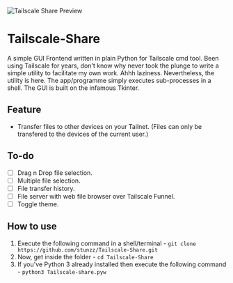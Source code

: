 ![Tailscale Share Preview](https://i.ibb.co/TPBpn7r/imresizer-1730742644470.png)
# Tailscale-Share
A simple GUI Frontend written in plain Python for Tailscale cmd tool. Been using Tailscale for years, don't know why never took the plunge to write a simple utility to facilitate my own work. Ahhh laziness. Nevertheless, the utility is here. The app/programme simply executes sub-processes in a shell. The GUI is built on the infamous Tkinter. 

## Feature
- Transfer files to other devices on your Tailnet. (Files can only be transfered to the devices of the current user.)
## To-do
- [ ] Drag n Drop file selection.
- [ ] Multiple file selection.
- [ ] File transfer history.
- [ ] File server with web file browser over Tailscale Funnel.
- [ ] Toggle theme.
## How to use
1. Execute the following command in a shell/terminal - `git clone https://github.com/stunzz/Tailscale-Share.git`
2. Now, get inside the folder - `cd Tailscale-Share`
3. If you've Python 3 already installed then execute the following command - `python3 Tailscale-share.pyw`
